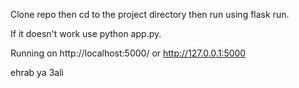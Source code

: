 Clone repo then cd to the project directory then run using flask run.

If it doesn't work use python app.py.

Running on http://localhost:5000/ or http://127.0.0.1:5000


ehrab ya 3ali
